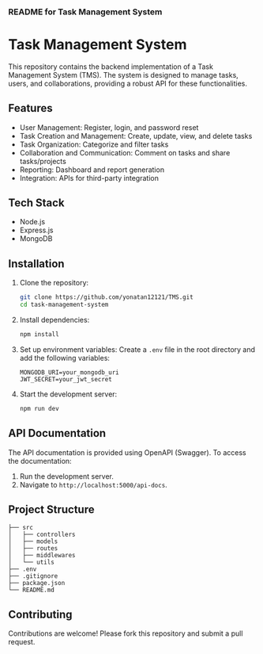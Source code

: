 ### README for Task Management System

# Task Management System

This repository contains the backend implementation of a Task Management System (TMS). The system is designed to manage tasks, users, and collaborations, providing a robust API for these functionalities.

## Features

- User Management: Register, login, and password reset
- Task Creation and Management: Create, update, view, and delete tasks
- Task Organization: Categorize and filter tasks
- Collaboration and Communication: Comment on tasks and share tasks/projects
- Reporting: Dashboard and report generation
- Integration: APIs for third-party integration

## Tech Stack

- Node.js
- Express.js
- MongoDB

## Installation

1. Clone the repository:
   ```sh
   git clone https://github.com/yonatan12121/TMS.git
   cd task-management-system
   ```

2. Install dependencies:
   ```sh
   npm install
   ```

3. Set up environment variables:
   Create a `.env` file in the root directory and add the following variables:
   ```env
   MONGODB_URI=your_mongodb_uri
   JWT_SECRET=your_jwt_secret
   ```

4. Start the development server:
   ```sh
   npm run dev
   ```

## API Documentation

The API documentation is provided using OpenAPI (Swagger). To access the documentation:

1. Run the development server.
2. Navigate to `http://localhost:5000/api-docs`.

## Project Structure

```plaintext
├── src
│   ├── controllers
│   ├── models
│   ├── routes
│   ├── middlewares
│   └── utils
├── .env
├── .gitignore
├── package.json
└── README.md
```

## Contributing

Contributions are welcome! Please fork this repository and submit a pull request.
